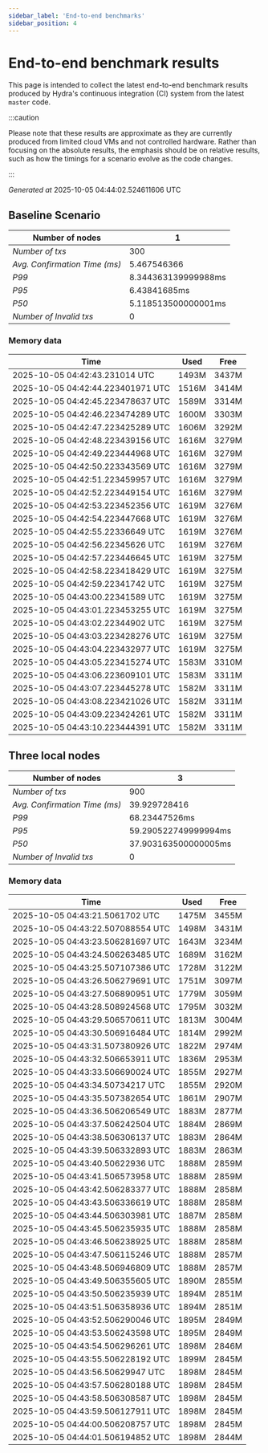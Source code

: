 ```yaml
--- 
sidebar_label: 'End-to-end benchmarks' 
sidebar_position: 4 
--- 
```


# End-to-end benchmark results 

This page is intended to collect the latest end-to-end benchmark  results produced by Hydra's continuous integration (CI) system from  the latest `master` code.

:::caution

Please note that these results are approximate  as they are currently produced from limited cloud VMs and not controlled hardware.  Rather than focusing on the absolute results,   the emphasis should be on relative results,  such as how the timings for a scenario evolve as the code changes.

:::

_Generated at_  2025-10-05 04:44:02.524611606 UTC


## Baseline Scenario



| Number of nodes |  1 | 
| -- | -- |
| _Number of txs_ | 300 |
| _Avg. Confirmation Time (ms)_ | 5.467546366 |
| _P99_ | 8.344363139999988ms |
| _P95_ | 6.43841685ms |
| _P50_ | 5.118513500000001ms |
| _Number of Invalid txs_ | 0 |
      

### Memory data 

 | Time | Used | Free | 
|------------------------------------|------|------|
 | 2025-10-05 04:42:43.231014 UTC | 1493M | 3437M | 
 | 2025-10-05 04:42:44.223401971 UTC | 1516M | 3414M | 
 | 2025-10-05 04:42:45.223478637 UTC | 1589M | 3314M | 
 | 2025-10-05 04:42:46.223474289 UTC | 1600M | 3303M | 
 | 2025-10-05 04:42:47.223425289 UTC | 1606M | 3292M | 
 | 2025-10-05 04:42:48.223439156 UTC | 1616M | 3279M | 
 | 2025-10-05 04:42:49.223444968 UTC | 1616M | 3279M | 
 | 2025-10-05 04:42:50.223343569 UTC | 1616M | 3279M | 
 | 2025-10-05 04:42:51.223459957 UTC | 1616M | 3279M | 
 | 2025-10-05 04:42:52.223449154 UTC | 1616M | 3279M | 
 | 2025-10-05 04:42:53.223452356 UTC | 1619M | 3276M | 
 | 2025-10-05 04:42:54.223447668 UTC | 1619M | 3276M | 
 | 2025-10-05 04:42:55.22336649 UTC | 1619M | 3276M | 
 | 2025-10-05 04:42:56.22345626 UTC | 1619M | 3276M | 
 | 2025-10-05 04:42:57.223446645 UTC | 1619M | 3275M | 
 | 2025-10-05 04:42:58.223418429 UTC | 1619M | 3275M | 
 | 2025-10-05 04:42:59.22341742 UTC | 1619M | 3275M | 
 | 2025-10-05 04:43:00.22341589 UTC | 1619M | 3275M | 
 | 2025-10-05 04:43:01.223453255 UTC | 1619M | 3275M | 
 | 2025-10-05 04:43:02.22344902 UTC | 1619M | 3275M | 
 | 2025-10-05 04:43:03.223428276 UTC | 1619M | 3275M | 
 | 2025-10-05 04:43:04.223432977 UTC | 1619M | 3275M | 
 | 2025-10-05 04:43:05.223415274 UTC | 1583M | 3310M | 
 | 2025-10-05 04:43:06.223609101 UTC | 1583M | 3311M | 
 | 2025-10-05 04:43:07.223445278 UTC | 1582M | 3311M | 
 | 2025-10-05 04:43:08.223421026 UTC | 1582M | 3311M | 
 | 2025-10-05 04:43:09.223424261 UTC | 1582M | 3311M | 
 | 2025-10-05 04:43:10.223444391 UTC | 1582M | 3311M | 


## Three local nodes



| Number of nodes |  3 | 
| -- | -- |
| _Number of txs_ | 900 |
| _Avg. Confirmation Time (ms)_ | 39.929728416 |
| _P99_ | 68.23447526ms |
| _P95_ | 59.290522749999994ms |
| _P50_ | 37.903163500000005ms |
| _Number of Invalid txs_ | 0 |
      

### Memory data 

 | Time | Used | Free | 
|------------------------------------|------|------|
 | 2025-10-05 04:43:21.5061702 UTC | 1475M | 3455M | 
 | 2025-10-05 04:43:22.507088554 UTC | 1498M | 3431M | 
 | 2025-10-05 04:43:23.506281697 UTC | 1643M | 3234M | 
 | 2025-10-05 04:43:24.506263485 UTC | 1689M | 3162M | 
 | 2025-10-05 04:43:25.507107386 UTC | 1728M | 3122M | 
 | 2025-10-05 04:43:26.506279691 UTC | 1751M | 3097M | 
 | 2025-10-05 04:43:27.506890951 UTC | 1779M | 3059M | 
 | 2025-10-05 04:43:28.508924568 UTC | 1795M | 3032M | 
 | 2025-10-05 04:43:29.506570611 UTC | 1813M | 3004M | 
 | 2025-10-05 04:43:30.506916484 UTC | 1814M | 2992M | 
 | 2025-10-05 04:43:31.507380926 UTC | 1822M | 2974M | 
 | 2025-10-05 04:43:32.506653911 UTC | 1836M | 2953M | 
 | 2025-10-05 04:43:33.506690024 UTC | 1855M | 2927M | 
 | 2025-10-05 04:43:34.50734217 UTC | 1855M | 2920M | 
 | 2025-10-05 04:43:35.507382654 UTC | 1861M | 2907M | 
 | 2025-10-05 04:43:36.506206549 UTC | 1883M | 2877M | 
 | 2025-10-05 04:43:37.506242504 UTC | 1884M | 2869M | 
 | 2025-10-05 04:43:38.506306137 UTC | 1883M | 2864M | 
 | 2025-10-05 04:43:39.506332893 UTC | 1883M | 2863M | 
 | 2025-10-05 04:43:40.50622936 UTC | 1888M | 2859M | 
 | 2025-10-05 04:43:41.506573958 UTC | 1888M | 2859M | 
 | 2025-10-05 04:43:42.506283377 UTC | 1888M | 2858M | 
 | 2025-10-05 04:43:43.506336619 UTC | 1888M | 2858M | 
 | 2025-10-05 04:43:44.506303981 UTC | 1887M | 2858M | 
 | 2025-10-05 04:43:45.506235935 UTC | 1888M | 2858M | 
 | 2025-10-05 04:43:46.506238925 UTC | 1888M | 2858M | 
 | 2025-10-05 04:43:47.506115246 UTC | 1888M | 2857M | 
 | 2025-10-05 04:43:48.506946809 UTC | 1888M | 2857M | 
 | 2025-10-05 04:43:49.506355605 UTC | 1890M | 2855M | 
 | 2025-10-05 04:43:50.506235939 UTC | 1894M | 2851M | 
 | 2025-10-05 04:43:51.506358936 UTC | 1894M | 2851M | 
 | 2025-10-05 04:43:52.506290046 UTC | 1895M | 2849M | 
 | 2025-10-05 04:43:53.506243598 UTC | 1895M | 2849M | 
 | 2025-10-05 04:43:54.506296261 UTC | 1898M | 2846M | 
 | 2025-10-05 04:43:55.506228192 UTC | 1899M | 2845M | 
 | 2025-10-05 04:43:56.50629947 UTC | 1898M | 2845M | 
 | 2025-10-05 04:43:57.506280188 UTC | 1898M | 2845M | 
 | 2025-10-05 04:43:58.506308587 UTC | 1898M | 2845M | 
 | 2025-10-05 04:43:59.506127911 UTC | 1898M | 2845M | 
 | 2025-10-05 04:44:00.506208757 UTC | 1898M | 2845M | 
 | 2025-10-05 04:44:01.506194852 UTC | 1898M | 2844M | 

